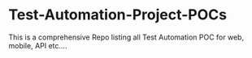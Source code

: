 # Test-Automation-Project-POCs
This is a comprehensive Repo listing all Test Automation POC for web, mobile, API etc....
